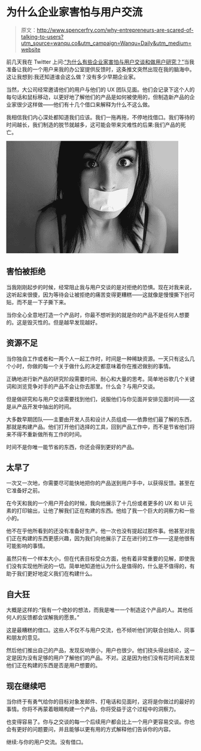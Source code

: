 # 为什么企业家害怕与用户交流

> 原文：<http://www.spencerfry.com/why-entrepreneurs-are-scared-of-talking-to-users?utm_source=wanqu.co&utm_campaign=Wanqu+Daily&utm_medium=website>

前几天我在 Twitter 上问:[“为什么有些企业家害怕与用户交谈和做用户研究？”](https://twitter.com/spencerfry/status/613347613765726208)当我准备让我的一个用户来我的办公室提供反馈时，这条推文突然出现在我的脑海中。这让我想到:我还知道谁会这么做？没有多少早期企业家。

当然，大公司经常邀请他们的用户与他们的 UX 团队见面。他们会记录下这个人的每句话和鼠标移动，以更好地了解他们的产品是如何被使用的，但制造新产品的企业家很少这样做——他们有十几个借口来解释为什么不这么做。

我相信我们内心深处都知道我们应该。我们一拖再拖，不停地找借口。我们等待的时间越长，我们制造的脱节就越多，这可能会带来灾难性的后果:我们产品的死亡。

![Why Entrepreneurs are Scared of Talking to Users](img/2dd609af7ab0b8c2156cea66dffd2863.png)

## 害怕被拒绝

当我刚刚起步的时候，经常阻止我与用户交谈的是对拒绝的恐惧。现在对我来说，这听起来很傻，因为等待会让被拒绝的痛苦变得更糟糕——这就像是慢慢撕下创可贴，而不是一下子撕下来。

当你全心全意地打造一个产品时，你最不想听到的就是你的产品不是任何人想要的。这是毁灭性的。但是越早发现越好。

## 资源不足

当你独自工作或者和一两个人一起工作时，时间是一种稀缺资源。一天只有这么几个小时，你做的每一个关于做什么的决定都意味着你在推迟做别的事情。

正确地进行新产品的研究阶段需要时间、耐心和大量的思考。简单地谷歌几个关键词和浏览竞争对手的产品不会让你去那里。什么会？与用户交谈。

但是做研究和与用户交谈需要找到他们，说服他们与你见面并安排见面时间——这是从产品开发中抽出的时间。

大多数早期团队——主要由开发人员和设计人员组成——依靠他们最了解的东西，那就是构建产品。他们打开他们选择的工具，回到产品工作中，而不是节省他们将来不得不重新做所有工作的时间。

时间不是你唯一能节省的东西，你还会得到更好的产品。

## 太早了

一次又一次地，你需要尽可能快地把你的产品送到用户手中，以获得反馈。甚至在它准备好之前。

在今天和我的一个用户开会的时候，我向他展示了十几份或者更多的 UX 和 UI 元素的打印输出，让他了解我们正在构建的东西。他给了我一个巨大的洞察力和一些小的。

他不在乎他所看到的还没有准备好生产。他一次也没有提起过那件事。他甚至对我们正在构建的东西更感兴趣，因为我们向他展示了正在进行的工作——这是他很有可能影响的事情。

虽然只有一个样本大小，但在代表目标受众方面，他有着非常重要的见解，即使我们没有实现他所说的一切。简单地知道他认为什么是值得的，什么是不值得的，有助于我们更好地定义我们在构建什么。

## 自大狂

大概是这样的:“我有一个绝妙的想法，而我是唯一一个制造这个产品的人。其他任何人的反馈都会误解我的愿景。”

这是最糟糕的借口。这些人不仅不与用户交流，也不倾听他们的联合创始人、同事和朋友的意见。

然后他们推出自己的产品，发现反响很小，用户也很少。他们挠头得出结论，这一定是因为没有足够的用户了解他们的产品。不对。这是因为他们没有花时间去发现他们正在构建的东西是否是用户想要的。

## 现在继续吧

当你终于有勇气给你的目标对象发邮件、打电话和见面时，这将是你做过的最好的事情。你将不再蒙着眼睛构建一个产品，你将受益于这个过程中的洞察力。

也变得容易了。你与之交谈的每一个后续用户都会比上一个用户更容易交谈。你也会有更好的问题要问，并且能够以更有用的方式解释他们告诉你的内容。

继续:与你的用户交流。没有借口。